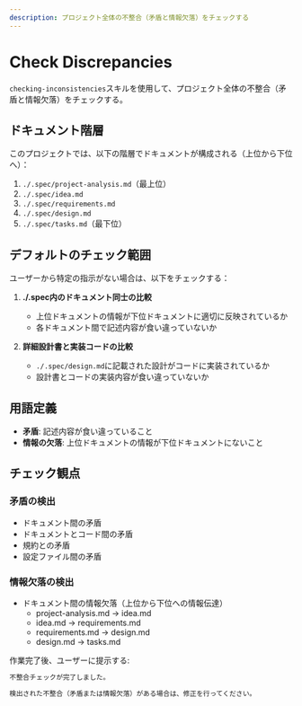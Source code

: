 ```yaml
---
description: プロジェクト全体の不整合（矛盾と情報欠落）をチェックする
---
```


# Check Discrepancies

`checking-inconsistencies`スキルを使用して、プロジェクト全体の不整合（矛盾と情報欠落）をチェックする。

## ドキュメント階層

このプロジェクトでは、以下の階層でドキュメントが構成される（上位から下位へ）：

1. `./.spec/project-analysis.md`（最上位）
2. `./.spec/idea.md`
3. `./.spec/requirements.md`
4. `./.spec/design.md`
5. `./.spec/tasks.md`（最下位）

## デフォルトのチェック範囲

ユーザーから特定の指示がない場合は、以下をチェックする：

1. **./.spec内のドキュメント同士の比較**
   - 上位ドキュメントの情報が下位ドキュメントに適切に反映されているか
   - 各ドキュメント間で記述内容が食い違っていないか

2. **詳細設計書と実装コードの比較**
   - `./.spec/design.md`に記載された設計がコードに実装されているか
   - 設計書とコードの実装内容が食い違っていないか

## 用語定義

- **矛盾**: 記述内容が食い違っていること
- **情報の欠落**: 上位ドキュメントの情報が下位ドキュメントにないこと

## チェック観点

### 矛盾の検出
- ドキュメント間の矛盾
- ドキュメントとコード間の矛盾
- 規約との矛盾
- 設定ファイル間の矛盾

### 情報欠落の検出
- ドキュメント間の情報欠落（上位から下位への情報伝達）
  - project-analysis.md → idea.md
  - idea.md → requirements.md
  - requirements.md → design.md
  - design.md → tasks.md

作業完了後、ユーザーに提示する:

```markdown
不整合チェックが完了しました。

検出された不整合（矛盾または情報欠落）がある場合は、修正を行ってください。
```
